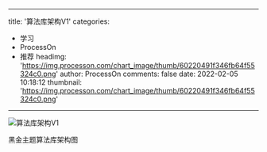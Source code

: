 
---
title: '算法库架构V1'
categories: 
 - 学习
 - ProcessOn
 - 推荐
headimg: 'https://img.processon.com/chart_image/thumb/60220491f346fb64f55324c0.png'
author: ProcessOn
comments: false
date: 2022-02-05 10:18:12
thumbnail: 'https://img.processon.com/chart_image/thumb/60220491f346fb64f55324c0.png'
---

<div>   
<img class="thumb" alt="算法库架构V1" src="https://img.processon.com/chart_image/thumb/60220491f346fb64f55324c0.png" referrerpolicy="no-referrer">
<p>黑金主题算法库架构图</p>  
</div>
            